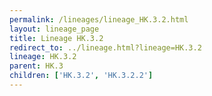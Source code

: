 ```yaml
---
permalink: /lineages/lineage_HK.3.2.html
layout: lineage_page
title: Lineage HK.3.2
redirect_to: ../lineage.html?lineage=HK.3.2
lineage: HK.3.2
parent: HK.3
children: ['HK.3.2', 'HK.3.2.2']
---
```

